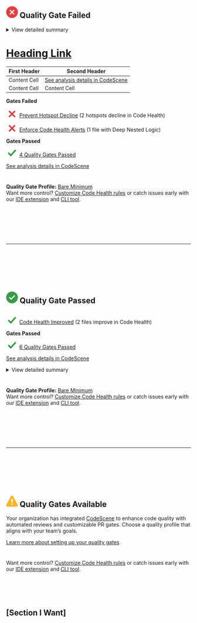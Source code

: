 [![Quality Gate Failed](https://raw.githubusercontent.com/joachim-codescene/Joachim-Test/refs/heads/3.x/fail.svg "Quality Gate Failed")](#) **Quality Gate Failed**
---

<details>
  <summary>View detailed summary</summary>
<br>
<table><thead><tr><th align="left" width="700px">File</th>
<th align="left" width="400px">Violation</th>
<th align="left" width="auto"></th>
</tr></thead>
<tbody>
<tr><td>Prevent Hotspot Decline</td><td>(2 hotspots decline in Code Health)</td><td>
  
[Suppress](http://codescene.com)

 </td></tr>
<tr><td>hej</td><td>hej</td><td>
  
[Suppress](http://codescene.com)

 </td></tr>
 <tr><td>hej</td><td>hej</td><td>
  
[Suppress](http://codescene.com)

 </td></tr></tbody></table>
</details>

# [Heading Link](#section-i-want)

| First Header  | Second Header |
| ------------- | ------------- |
| Content Cell  | [See analysis details in CodeScene](http://codescene.com)  |
| Content Cell  | Content Cell  |

**Gates Failed**<br>
[![](https://raw.githubusercontent.com/joachim-codescene/Joachim-Test/refs/heads/3.x/x1.svg)](#) [Prevent Hotspot Decline](http://codescene.com) (2 hotspots decline in Code Health)<br>
[![](https://raw.githubusercontent.com/joachim-codescene/Joachim-Test/refs/heads/3.x/x1.svg)](#) [Enforce Code Health Alerts](http://codescene.com) (1 file with Deep Nested Logic)<br>

**Gates Passed**<br>
[![](https://raw.githubusercontent.com/joachim-codescene/Joachim-Test/refs/heads/3.x/pass1.svg)](#) [4 Quality Gates Passed](http://codescene.com) <br>

[See analysis details in CodeScene](http://codescene.com)

#
**Quality Gate Profile:** [Bare Minimum](http://codescene.com) <br>
Want more control? [Customize Code Health rules](http://codescene.com) or catch issues early with our [IDE extension](http://codescene.com) and [CLI tool](http://codescene.com).
 
<br><br><br><br><br>
<hr>
<br><br><br><br><br>

[![Quality Gate passed](https://raw.githubusercontent.com/joachim-codescene/Joachim-Test/refs/heads/3.x/pass.svg "Quality Gate passed")](#) **Quality Gate Passed**
---
[![](https://raw.githubusercontent.com/joachim-codescene/Joachim-Test/refs/heads/3.x/pass1.svg)](#) [Code Health Improved](http://codescene.com) (2 files improve in Code Health)<br>

**Gates Passed**<br>
[![](https://raw.githubusercontent.com/joachim-codescene/Joachim-Test/refs/heads/3.x/pass1.svg)](#) [6 Quality Gates Passed](http://codescene.com) <br>

[See analysis details in CodeScene](http://codescene.com)

<details>
  <summary>View detailed summary</summary>

  ### Some Javascript
  ```js
  function logSomething(something) {
    console.log('Something', something);
  }
  ```
</details>

#
**Quality Gate Profile:** [Bare Minimum](http://codescene.com) <br>
Want more control? [Customize Code Health rules](http://codescene.com) or catch issues early with our [IDE extension](http://codescene.com) and [CLI tool](http://codescene.com).
 
<br><br><br><br><br>
<hr>
<br><br><br><br><br>

[![Quality Gates Available](https://raw.githubusercontent.com/joachim-codescene/Joachim-Test/refs/heads/3.x/warning.svg "Quality Gates Available")](#) **Quality Gates Available**
---

Your organization has integrated [CodeScene](http://codescene.com) to enhance code quality with automated reviews and customizable PR gates. Choose a quality profile that aligns with your team’s goals.<br>

[Learn more about setting up your quality gates](http://codescene.com)

#
Want more control? [Customize Code Health rules](http://codescene.com) or catch issues early with our [IDE extension](http://codescene.com) and [CLI tool](http://codescene.com).
<br><br><br><br><br>
## [Section I Want] 

